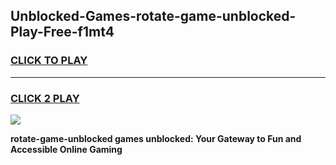 
## Unblocked-Games-rotate-game-unblocked-Play-Free-f1mt4
<h3>
<a href="https://premium76.site?title=rotate-game-unblocked&ref=23A">CLICK TO PLAY</a></h3>
<hr>

<h3>
<a href="https://premium76.site?title=rotate-game-unblocked&ref=23A">CLICK 2 PLAY</a>
  
</h3>

<a href="https://premium76.site?title=rotate-game-unblocked&ref=23A"><img src="https://clearcache.store/games.png"></a>


**rotate-game-unblocked games unblocked: Your Gateway to Fun and Accessible Online Gaming**

